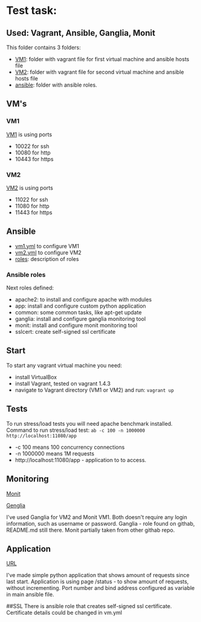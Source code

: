 # Test task:
## Used: Vagrant, Ansible, Ganglia, Monit

This folder contains 3 folders:
* [VM1](https://github.com/YevhenDuma/testtask/tree/master/VM1): folder with vagrant file for first virtual machine and ansible hosts file
* [VM2](https://github.com/YevhenDuma/testtask/tree/master/VM2): folder with vagrant file for second virtual machine and ansible hosts file
* [ansible](https://github.com/YevhenDuma/testtask/tree/master/ansible): folder with ansible roles.


## VM's
### VM1
[VM1](https://github.com/YevhenDuma/testtask/blob/master/VM1/Vagrantfile) is using ports 
* 10022 for ssh
* 10080 for http
* 10443 for https

### VM2
[VM2](https://github.com/YevhenDuma/testtask/blob/master/VM2/Vagrantfile) is using ports
* 11022 for ssh
* 11080 for http
* 11443 for https

## Ansible
* [vm1.yml](https://github.com/YevhenDuma/testtask/blob/master/ansible/vm1.yml) to configure VM1
* [vm2.yml](https://github.com/YevhenDuma/testtask/blob/master/ansible/vm2.yml) to configure VM2
* [roles](https://github.com/YevhenDuma/testtask/tree/master/ansible/roles): description of roles

### Ansible roles
Next roles defined:
* apache2: to install and configure apache with modules
* app: install and configure custom python application
* common: some common tasks, like apt-get update
* ganglia: install and configure ganglia monitoring tool
* monit: install and configure monit monitoring tool
* sslcert: create self-signed ssl certificate

## Start
To start any vagrant virtual machine you need:
* install VirtualBox
* install Vagrant, tested on vagrant 1.4.3
* navigate to Vagrant directory (VM1 or VM2) and run:
	`vagrant up`

## Tests
To run stress/load tests you will need apache benchmark installed.
Command to run stress/load test:
`ab -c 100 -n 1000000 http://localhost:11080/app`
* -c 100 means 100 concurrency connections
* -n 1000000 means 1M requests
* http://localhost:11080/app - application to to access.

## Monitoring
[Monit](https://localhost:10443/monit)

[Genglia](https://localhost:11443/ganglia)

I've used Ganglia for VM2  and Monit VM1.
Both doesn't require any login information, such as username or password.
Ganglia - role found on githab, README.md still there. Monit partially taken from other githab repo.

## Application 
[URL](https://localhost:11443/app)

I've made simple python application that shows amount of requests since last start. Application is using page /status - to show amount of requests, without incrementing. Port number and bind address configured as variable in main ansible file.

##SSL
There is ansible role that creates self-signed ssl certificate. Certificate details could be changed in vm.yml
